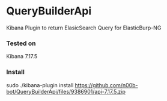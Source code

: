 # QueryBuilderApi

Kibana Plugin to return ElasicSearch Query for ElasticBurp-NG 

### Tested on
Kibana 7.17.5

### Install
sudo ./kibana-plugin install https://github.com/n00b-bot/QueryBuilderApi/files/9386901/api-7.17.5.zip
